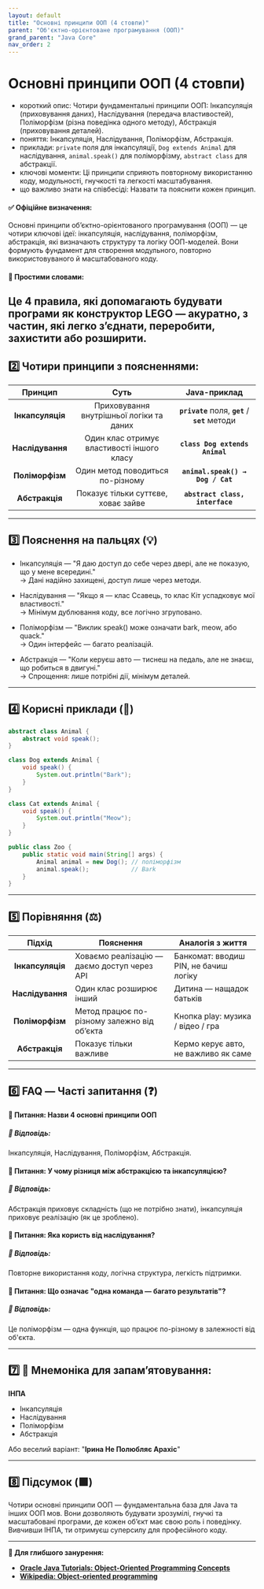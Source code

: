 ```yaml
---
layout: default
title: "Основні принципи ООП (4 стовпи)"
parent: "Об'єктно-орієнтоване програмування (ООП)"
grand_parent: "Java Core"
nav_order: 2
---
```


# Основні принципи ООП (4 стовпи)

*   короткий опис: Чотири фундаментальні принципи ООП: Інкапсуляція (приховування даних), Наслідування (передача властивостей), Поліморфізм (різна поведінка одного методу), Абстракція (приховування деталей).
*   поняття: Інкапсуляція, Наслідування, Поліморфізм, Абстракція.
*   приклади: `private` поля для інкапсуляції, `Dog extends Animal` для наслідування, `animal.speak()` для поліморфізму, `abstract class` для абстракції.
*   ключові моменти: Ці принципи сприяють повторному використанню коду, модульності, гнучкості та легкості масштабування.
*   що важливо знати на співбесіді: Назвати та пояснити кожен принцип.

#### **✅ Офіційне визначення:**

Основні принципи об’єктно-орієнтованого програмування (ООП) — це чотири ключові ідеї: інкапсуляція, наслідування, поліморфізм, абстракція, які визначають структуру та логіку ООП-моделей. Вони формують фундамент для створення модульного, повторно використовуваного й масштабованого коду.

#### **🧠 Простими словами:**

Це 4 правила, які допомагають будувати програми як конструктор LEGO — акуратно, з частин, які легко з’єднати, переробити, захистити або розширити.
---

## **2️⃣ Чотири принципи з поясненнями:**

| Принцип | Суть | Java-приклад |
| :---: | :---: | :---: |
| **Інкапсуляція** | Приховування внутрішньої логіки та даних | **`private`** поля, **`get`** / **`set`** методи |
| **Наслідування** | Один клас отримує властивості іншого класу | **`class Dog extends Animal`** |
| **Поліморфізм** | Один метод поводиться по-різному | **`animal.speak() → Dog / Cat`** |
| **Абстракція** | Показує тільки суттєве, ховає зайве | **`abstract class, interface`** |

---

## **3️⃣ Пояснення на пальцях (💡)**

* Інкапсуляція — "Я даю доступ до себе через двері, але не показую, що у мене всередині."  
  → Дані надійно захищені, доступ лише через методи.

* Наслідування — "Якщо я — клас Ссавець, то клас Кіт успадковує мої властивості."  
  → Мінімум дублювання коду, все логічно згруповано.

* Поліморфізм — "Виклик speak() може означати bark, meow, або quack."  
  → Один інтерфейс — багато реалізацій.

* Абстракція — "Коли керуєш авто — тиснеш на педаль, але не знаєш, що робиться в двигуні."  
  → Спрощення: лише потрібні дії, мінімум деталей.

---

## **4️⃣ Корисні приклади (🧪)**

```java
abstract class Animal {
    abstract void speak();
}

class Dog extends Animal {
    void speak() {
        System.out.println("Bark");
    }
}

class Cat extends Animal {
    void speak() {
        System.out.println("Meow");
    }
}

public class Zoo {
    public static void main(String[] args) {
        Animal animal = new Dog(); // поліморфізм
        animal.speak();            // Bark
    }
}
```

---

## **5️⃣ Порівняння (⚖️)**

| Підхід | Пояснення | Аналогія з життя |
| :---: | ----- | ----- |
| **Інкапсуляція** | Ховаємо реалізацію — даємо доступ через API | Банкомат: вводиш PIN, не бачиш логіку |
| **Наслідування** | Один клас розширює інший | Дитина — нащадок батьків |
| **Поліморфізм** | Метод працює по-різному залежно від об’єкта | Кнопка play: музика / відео / гра |
| **Абстракція** | Показує тільки важливе | Кермо керує авто, не важливо як саме |

---

## **6️⃣ FAQ — Часті запитання (❓)**

#### **🔹 Питання: Назви 4 основні принципи ООП**

##### **💬 Відповідь:**

Інкапсуляція, Наслідування, Поліморфізм, Абстракція.

#### 

#### **🔹 Питання: У чому різниця між абстракцією та інкапсуляцією?**

##### **💬 Відповідь:**

Абстракція приховує складність (що не потрібно знати), інкапсуляція приховує реалізацію (як це зроблено).

#### 

#### **🔹 Питання: Яка користь від наслідування?**

##### **💬 Відповідь:**

Повторне використання коду, логічна структура, легкість підтримки.

#### 

#### **🔹 Питання: Що означає "одна команда — багато результатів"?**

##### **💬 Відповідь:**

Це поліморфізм — одна функція, що працює по-різному в залежності від об'єкта.

---

## **7️⃣ 🧠 Мнемоніка для запам’ятовування:**

**ІНПА**

* Інкапсуляція
* Наслідування
* Поліморфізм
* Абстракція

Або веселий варіант: "**Ірина Не Полюбляє Арахіс**"

---

## **8️⃣ Підсумок (🟩)**

Чотири основні принципи ООП — фундаментальна база для Java та інших ООП мов. Вони дозволяють будувати зрозумілі, гнучкі та масштабовані програми, де кожен об’єкт має свою роль і поведінку. Вивчивши ІНПА, ти отримуєш суперсилу для професійного коду.

---

**🔗 Для глибшого занурення:**

* [**Oracle Java Tutorials: Object-Oriented Programming Concepts**](https://docs.oracle.com/javase/tutorial/java/concepts/)
* [**Wikipedia: Object-oriented programming**](https://en.wikipedia.org/wiki/Object-oriented_programming)